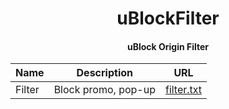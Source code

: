 <div align="center">
<h1>uBlockFilter</h1>
<h4>uBlock Origin Filter</h4>

| Name | Description | URL |
|------|-------------|-----|
| Filter | Block promo, pop-up | <a href="filter.txt?raw=true">filter.txt</a> |

</div>
